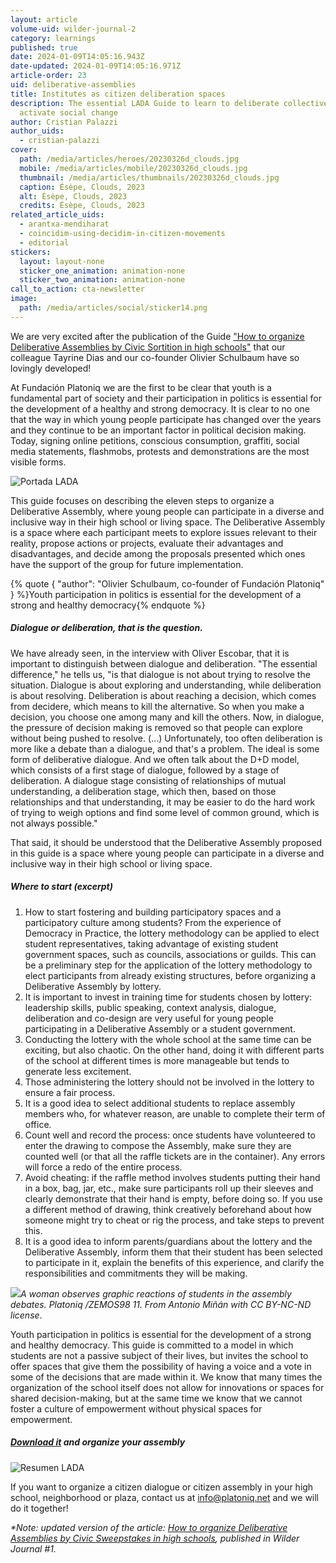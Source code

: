 ```yaml
---
layout: article
volume-uid: wilder-journal-2
category: learnings
published: true
date: 2024-01-09T14:05:16.943Z
date-updated: 2024-01-09T14:05:16.971Z
article-order: 23
uid: deliberative-assemblies
title: Institutes as citizen deliberation spaces
description: The essential LADA Guide to learn to deliberate collectively and
  activate social change
author: Cristian Palazzi
author_uids:
  - cristian-palazzi
cover:
  path: /media/articles/heroes/20230326d_clouds.jpg
  mobile: /media/articles/mobile/20230326d_clouds.jpg
  thumbnail: /media/articles/thumbnails/20230326d_clouds.jpg
  caption: Ésèpe, Clouds, 2023
  alt: Ésèpe, Clouds, 2023
  credits: Ésèpe, Clouds, 2023
related_article_uids:
  - arantxa-mendiharat
  - coincidim-using-decidim-in-citizen-movements
  - editorial
stickers:
  layout: layout-none
  sticker_one_animation: animation-none
  sticker_two_animation: animation-none
call_to_action: cta-newsletter
image:
  path: /media/articles/social/sticker14.png
---
```

We are very excited after the publication of the Guide ["How to organize Deliberative Assemblies by Civic Sortition in high schools"](https://laaventuradeaprender.intef.es/wp-content/uploads/2023/07/60_22_RED_LADA_Como-hacer-asambleas-deliberativas-R3.pdf) that our colleague Tayrine Dias and our co-founder Olivier Schulbaum have so lovingly developed!

At Fundación Platoniq we are the first to be clear that youth is a fundamental part of society and their participation in politics is essential for the development of a healthy and strong democracy. It is clear to no one that the way in which young people participate has changed over the years and they continue to be an important factor in political decision making. Today, signing online petitions, conscious consumption, graffiti, social media statements, flashmobs, protests and demonstrations are the most visible forms.

![](https://lh7-us.googleusercontent.com/x32Hm1xTpJUhI9DBYAUPEV3n0e4Eci4bxPyDYi6QgP6qC2Ro-DIILGRgw4W4EtLdB_7-uby5dDRRvS_BE7Sfd7vFPgGstLManFHNwVmnDk_MYYWhPH1oo2RDScVqAwbmGFbnqnWaUE9IuzVteKZbQhA "Portada LADA")

This guide focuses on describing the eleven steps to organize a Deliberative Assembly, where young people can participate in a diverse and inclusive way in their high school or living space. The Deliberative Assembly is a space where each participant meets to explore issues relevant to their reality, propose actions or projects, evaluate their advantages and disadvantages, and decide among the proposals presented which ones have the support of the group for future implementation.

{% quote { "author": "Olivier Schulbaum, co-founder of Fundación Platoniq" } %}Youth participation in politics is essential for the development of a strong and healthy democracy{% endquote %}

##### Dialogue or deliberation, that is the question.

We have already seen, in the interview with Oliver Escobar, that it is important to distinguish between dialogue and deliberation. "The essential difference," he tells us, "is that dialogue is not about trying to resolve the situation. Dialogue is about exploring and understanding, while deliberation is about resolving. Deliberation is about reaching a decision, which comes from decidere, which means to kill the alternative. So when you make a decision, you choose one among many and kill the others. Now, in dialogue, the pressure of decision making is removed so that people can explore without being pushed to resolve. (...) Unfortunately, too often deliberation is more like a debate than a dialogue, and that's a problem. The ideal is some form of deliberative dialogue. And we often talk about the D+D model, which consists of a first stage of dialogue, followed by a stage of deliberation. A dialogue stage consisting of relationships of mutual understanding, a deliberation stage, which then, based on those relationships and that understanding, it may be easier to do the hard work of trying to weigh options and find some level of common ground, which is not always possible."

That said, it should be understood that the Deliberative Assembly proposed in this guide is a space where young people can participate in a diverse and inclusive way in their high school or living space.

##### Where to start (excerpt)

1. How to start fostering and building participatory spaces and a participatory culture among students? From the experience of Democracy in Practice, the lottery methodology can be applied to elect student representatives, taking advantage of existing student government spaces, such as councils, associations or guilds. This can be a preliminary step for the application of the lottery methodology to elect participants from already existing structures, before organizing a Deliberative Assembly by lottery.
2. It is important to invest in training time for students chosen by lottery: leadership skills, public speaking, context analysis, dialogue, deliberation and co-design are very useful for young people participating in a Deliberative Assembly or a student government. 
3. Conducting the lottery with the whole school at the same time can be exciting, but also chaotic. On the other hand, doing it with different parts of the school at different times is more manageable but tends to generate less excitement.
4. Those administering the lottery should not be involved in the lottery to ensure a fair process.
5. It is a good idea to select additional students to replace assembly members who, for whatever reason, are unable to complete their term of office.
6. Count well and record the process: once students have volunteered to enter the drawing to compose the Assembly, make sure they are counted well (or that all the raffle tickets are in the container). Any errors will force a redo of the entire process.
7. Avoid cheating: if the raffle method involves students putting their hand in a box, bag, jar, etc., make sure participants roll up their sleeves and clearly demonstrate that their hand is empty, before doing so. If you use a different method of drawing, think creatively beforehand about how someone might try to cheat or rig the process, and take steps to prevent this.
8. It is a good idea to inform parents/guardians about the lottery and the Deliberative Assembly, inform them that their student has been selected to participate in it, explain the benefits of this experience, and clarify the responsibilities and commitments they will be making.

![](https://lh7-us.googleusercontent.com/M9gVIK9KlQTNxlxU7XXwdfyrlfRAcFIGjeyCeyxy8r3-A8LtFirUOYcac18txthTxbp-a5JWY7eCmnGeUI1W72WQ4HQO-iO8jzTF_dG-V03ambti7dGBgTM320-V8UZIteRSh6yzvIek0GIMrplHMJo)*A woman observes graphic reactions of students in the assembly debates. Platoniq /ZEMOS98 11. From Antonio Miñán with CC BY-NC-ND license*.

Youth participation in politics is essential for the development of a strong and healthy democracy. This guide is committed to a model in which students are not a passive subject of their lives, but invites the school to offer spaces that give them the possibility of having a voice and a vote in some of the decisions that are made within it. We know that many times the organization of the school itself does not allow for innovations or spaces for shared decision-making, but at the same time we know that we cannot foster a culture of empowerment without physical spaces for empowerment.

##### [Download it](https://laaventuradeaprender.intef.es/wp-content/uploads/2023/07/60_22_RED_LADA_Como-hacer-asambleas-deliberativas-R3.pdf) and organize your assembly

![](https://lh7-us.googleusercontent.com/n1bB31f8lvxIyUjhvOMpyA_yQumPtESKPmXB5LM1EZ3fcVgUfoveZ6_zyuZEyu16vUOqv0f2XHn5bkZ-eex_XtjYhw9Aq-cCr_s0cg7lVhTC6yhCq7fM7C710dlT4D236IOQQ0-jmx8GL5vHZNf5VAA "Resumen LADA")

If you want to organize a citizen dialogue or citizen assembly in your high school, neighborhood or plaza, contact us at info@platoniq.net and we will do it together!

*\*Note: updated version of the article: [How to organize Deliberative Assemblies by Civic Sweepstakes in high schools](https://journal.platoniq.net/en/wilder-journal-1/learnings/deliberative-assemblies/), published in Wilder Journal #1.*